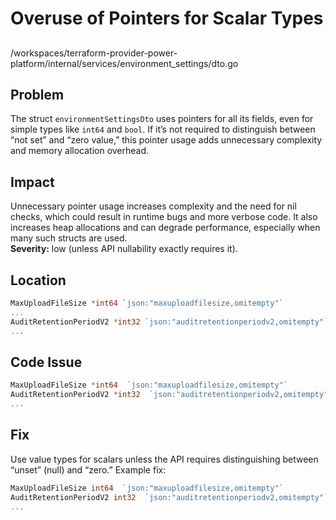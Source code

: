 # Overuse of Pointers for Scalar Types

##

/workspaces/terraform-provider-power-platform/internal/services/environment_settings/dto.go

## Problem

The struct `environmentSettingsDto` uses pointers for all its fields, even for simple types like `int64` and `bool`. If it’s not required to distinguish between “not set” and “zero value,” this pointer usage adds unnecessary complexity and memory allocation overhead.

## Impact

Unnecessary pointer usage increases complexity and the need for nil checks, which could result in runtime bugs and more verbose code. It also increases heap allocations and can degrade performance, especially when many such structs are used.  
**Severity:** low (unless API nullability exactly requires it).

## Location

```go
MaxUploadFileSize *int64 `json:"maxuploadfilesize,omitempty"`
...
AuditRetentionPeriodV2 *int32 `json:"auditretentionperiodv2,omitempty"`
...
```

## Code Issue

```go
MaxUploadFileSize *int64  `json:"maxuploadfilesize,omitempty"`
AuditRetentionPeriodV2 *int32  `json:"auditretentionperiodv2,omitempty"`
...
```

## Fix

Use value types for scalars unless the API requires distinguishing between “unset” (null) and “zero.” Example fix:

```go
MaxUploadFileSize int64  `json:"maxuploadfilesize,omitempty"`
AuditRetentionPeriodV2 int32  `json:"auditretentionperiodv2,omitempty"`
...
```
